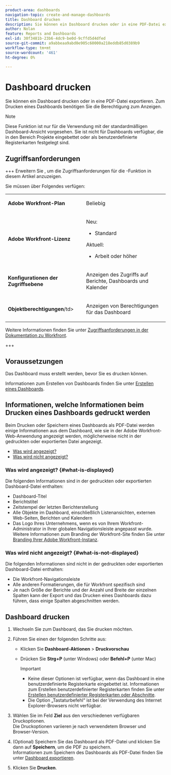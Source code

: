 ```yaml
---
product-area: dashboards
navigation-topic: create-and-manage-dashboards
title: Dashboard drucken
description: Sie können ein Dashboard drucken oder in eine PDF-Datei exportieren. Zum Drucken eines Dashboards benötigen Sie die Berechtigung zum Anzeigen.
author: Nolan
feature: Reports and Dashboards
exl-id: 30f3481b-23b6-4dc9-be0d-9cffd5d4dfed
source-git-commit: a9abbeaa9abd0e905c60000a218eddb85d0389b9
workflow-type: tm+mt
source-wordcount: '461'
ht-degree: 0%

---
```


# Dashboard drucken

<!-- Audited: 1/2025 -->

Sie können ein Dashboard drucken oder in eine PDF-Datei exportieren. Zum Drucken eines Dashboards benötigen Sie die Berechtigung zum Anzeigen.

>[!NOTE]
>
>Diese Funktion ist nur für die Verwendung mit der standardmäßigen Dashboard-Ansicht vorgesehen. Sie ist nicht für Dashboards verfügbar, die in den Bereich Projekte eingebettet oder als benutzerdefinierte Registerkarten festgelegt sind.

## Zugriffsanforderungen

+++ Erweitern Sie , um die Zugriffsanforderungen für die -Funktion in diesem Artikel anzuzeigen.

Sie müssen über Folgendes verfügen:

<table style="table-layout:auto"> 
 <col> 
 <col> 
 <tbody> 
  <tr> 
   <td role="rowheader"><strong>Adobe Workfront-Plan</strong></td> 
   <td> <p>Beliebig</p> </td> 
  </tr> 
  <tr> 
   <td role="rowheader"><strong>Adobe Workfront-Lizenz</strong></td> 
      <td> 
      <p>Neu:</p>
         <ul>
         <li><p>Standard</p></li>
         </ul>
      <p>Aktuell:</p>
         <ul>
         <li><p>Arbeit oder höher</p></li>
         </ul>
   </td>
  </tr> 
  <tr> 
   <td role="rowheader"><strong>Konfigurationen der Zugriffsebene</strong></td> 
   <td> <p>Anzeigen des Zugriffs auf Berichte, Dashboards und Kalender</p> </td> 
  </tr> 
  <tr> 
   <td role="rowheader"><strong>Objektberechtigungen</strong>/td&gt; 
   <td> <p>Anzeigen von Berechtigungen für das Dashboard</p> </td> 
  </tr> 
 </tbody> 
</table>

Weitere Informationen finden Sie unter [Zugriffsanforderungen in der Dokumentation zu Workfront](/help/quicksilver/administration-and-setup/add-users/access-levels-and-object-permissions/access-level-requirements-in-documentation.md).

+++

## Voraussetzungen

Das Dashboard muss erstellt werden, bevor Sie es drucken können.

Informationen zum Erstellen von Dashboards finden Sie unter [Erstellen eines Dashboards](../../../reports-and-dashboards/dashboards/creating-and-managing-dashboards/create-dashboard.md).

## Informationen, welche Informationen beim Drucken eines Dashboards gedruckt werden

Beim Drucken oder Speichern eines Dashboards als PDF-Datei werden einige Informationen aus dem Dashboard, wie sie in der Adobe Workfront-Web-Anwendung angezeigt werden, möglicherweise nicht in der gedruckten oder exportierten Datei angezeigt.

* [Was wird angezeigt?](#what-is-displayed)
* [Was wird nicht angezeigt?](#what-is-not-displayed)

### Was wird angezeigt? {#what-is-displayed}

Die folgenden Informationen sind in der gedruckten oder exportierten Dashboard-Datei enthalten:

* Dashboard-Titel
* Berichtstitel
* Zeitstempel der letzten Berichterstellung
* Alle Objekte im Dashboard, einschließlich Listenansichten, externen Web-Seiten, Berichten und Kalendern
* Das Logo Ihres Unternehmens, wenn es von Ihrem Workfront-Administrator in Ihrer globalen Navigationsleiste angepasst wurde. Weitere Informationen zum Branding der Workfront-Site finden Sie unter [Branding Ihrer Adobe Workfront-Instanz](../../../administration-and-setup/customize-workfront/brand-workfront/brand-your-workfront-instance.md).

### Was wird nicht angezeigt? {#what-is-not-displayed}

Die folgenden Informationen sind nicht in der gedruckten oder exportierten Dashboard-Datei enthalten:

* Die Workfront-Navigationsleiste
* Alle anderen Formatierungen, die für Workfront spezifisch sind
* Je nach Größe der Berichte und der Anzahl und Breite der einzelnen Spalten kann der Export und das Drucken eines Dashboards dazu führen, dass einige Spalten abgeschnitten werden.

## Dashboard drucken

1. Wechseln Sie zum Dashboard, das Sie drucken möchten.
1. Führen Sie einen der folgenden Schritte aus:

   * Klicken Sie **Dashboard-Aktionen** > **Druckvorschau**

   * Drücken Sie **Strg+P** (unter Windows) oder **Befehl+P** (unter Mac)

     >[!IMPORTANT]
     >
     >* Keine dieser Optionen ist verfügbar, wenn das Dashboard in eine benutzerdefinierte Registerkarte eingebettet ist. Informationen zum Erstellen benutzerdefinierter Registerkarten finden Sie unter [Erstellen benutzerdefinierter Registerkarten oder Abschnitte](../../../workfront-basics/manage-your-account-and-profile/configuring-your-user-profile/create-custom-tabs.md).
     >* Die Option „Tastaturbefehl“ ist bei der Verwendung des Internet Explorer-Browsers nicht verfügbar.

1. Wählen Sie im Feld **Ziel** aus den verschiedenen verfügbaren Druckoptionen.\
   Die Druckoptionen variieren je nach verwendetem Browser und Browser-Version.

1. (Optional) Speichern Sie das Dashboard als PDF-Datei und klicken Sie dann auf **Speichern**, um die PDF zu speichern.\
   Informationen zum Speichern des Dashboards als PDF-Datei finden Sie unter [Dashboard exportieren](../../../reports-and-dashboards/dashboards/creating-and-managing-dashboards/export-dashboard.md).

1. Klicken Sie **Drucken**.
